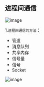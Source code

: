 ## 进程间通信

![image](https://tvax2.sinaimg.cn/large/0085EwgIgy1gtgmthhek4j60p40bttao02.jpg)

1.`进程间通信的方法`：

- 管道
- 消息队列
- 共享内存
- 信号量
- 信号
- Socket

![image](https://tva1.sinaimg.cn/large/0085EwgIgy1gtgmu8zkmaj60mq0lv77u02.jpg)

